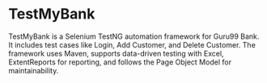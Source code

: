 # TestMyBank
TestMyBank is a Selenium TestNG automation framework for Guru99 Bank. It includes test cases like Login, Add Customer, and Delete Customer. The framework uses Maven, supports data-driven testing with Excel, ExtentReports for reporting, and follows the Page Object Model for maintainability.
